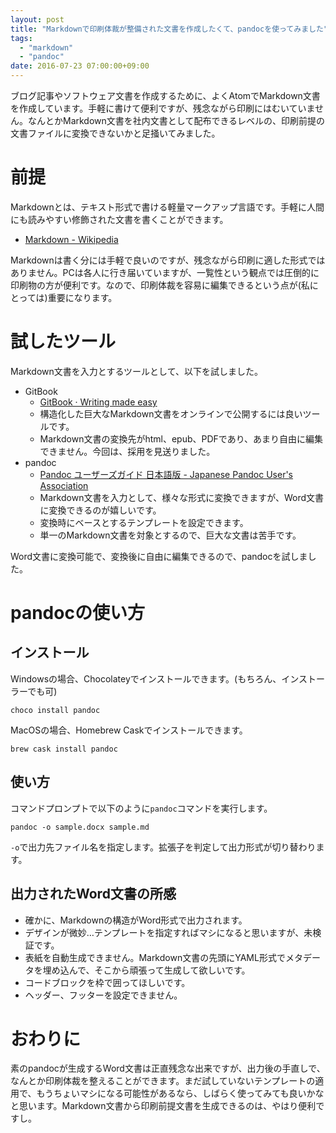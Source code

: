 ```yaml
---
layout: post
title: "Markdownで印刷体裁が整備された文書を作成したくて、pandocを使ってみました"
tags:
  - "markdown"
  - "pandoc"
date: 2016-07-23 07:00:00+09:00
---
```


ブログ記事やソフトウェア文書を作成するために、よくAtomでMarkdown文書を作成しています。手軽に書けて便利ですが、残念ながら印刷にはむいていません。なんとかMarkdown文書を社内文書として配布できるレベルの、印刷前提の文書ファイルに変換できないかと足掻いてみました。

<!-- more -->

# 前提

Markdownとは、テキスト形式で書ける軽量マークアップ言語です。手軽に人間にも読みやすい修飾された文書を書くことができます。

* [Markdown - Wikipedia](https://ja.wikipedia.org/wiki/Markdown)

Markdownは書く分には手軽で良いのですが、残念ながら印刷に適した形式ではありません。PCは各人に行き届いていますが、一覧性という観点では圧倒的に印刷物の方が便利です。なので、印刷体裁を容易に編集できるという点が(私にとっては)重要になります。

# 試したツール

Markdown文書を入力とするツールとして、以下を試しました。

* GitBook
    * [GitBook · Writing made easy](https://www.gitbook.com/)
    * 構造化した巨大なMarkdown文書をオンラインで公開するには良いツールです。
    * Markdown文書の変換先がhtml、epub、PDFであり、あまり自由に編集できません。今回は、採用を見送りました。
* pandoc
    * [Pandoc ユーザーズガイド 日本語版 - Japanese Pandoc User's Association](http://sky-y.github.io/site-pandoc-jp/users-guide/)
    * Markdown文書を入力として、様々な形式に変換できますが、Word文書に変換できるのが嬉しいです。
    * 変換時にベースとするテンプレートを設定できます。
    * 単一のMarkdown文書を対象とするので、巨大な文書は苦手です。

Word文書に変換可能で、変換後に自由に編集できるので、pandocを試しました。

# pandocの使い方

## インストール

Windowsの場合、Chocolateyでインストールできます。(もちろん、インストーラーでも可)

```
choco install pandoc
```

MacOSの場合、Homebrew Caskでインストールできます。

```
brew cask install pandoc
```

## 使い方

コマンドプロンプトで以下のように`pandoc`コマンドを実行します。

```
pandoc -o sample.docx sample.md
```

`-o`で出力先ファイル名を指定します。拡張子を判定して出力形式が切り替わります。

## 出力されたWord文書の所感

* 確かに、Markdownの構造がWord形式で出力されます。
* デザインが微妙…テンプレートを指定すればマシになると思いますが、未検証です。
* 表紙を自動生成できません。Markdown文書の先頭にYAML形式でメタデータを埋め込んで、そこから頑張って生成して欲しいです。
* コードブロックを枠で囲ってほしいです。
* ヘッダー、フッターを設定できません。

# おわりに

素のpandocが生成するWord文書は正直残念な出来ですが、出力後の手直しで、なんとか印刷体裁を整えることができます。まだ試していないテンプレートの適用で、もうちょいマシになる可能性があるなら、しばらく使ってみても良いかなと思います。Markdown文書から印刷前提文書を生成できるのは、やはり便利ですし。
